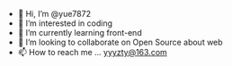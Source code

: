 - 👋 Hi, I’m @yue7872
- 👀 I’m interested in coding
- 🌱 I’m currently learning front-end
- 💞️ I’m looking to collaborate on Open Source about web
- 📫 How to reach me ... yyyzty@163.com

<!---
yue7872/yue7872 is a ✨ special ✨ repository because its `README.md` (this file) appears on your GitHub profile.
You can click the Preview link to take a look at your changes.
--->
